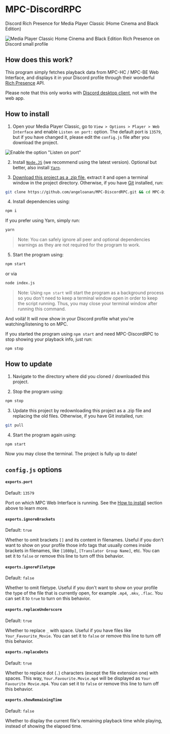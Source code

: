 # MPC-DiscordRPC
Discord Rich Presence for Media Player Classic (Home Cinema and Black Edition)

![Media Player Classic Home Cinema and Black Edition Rich Presence on Discord small profile](https://i.imgur.com/QAAJZgL.png)

## How does this work?
This program simply fetches playback data from MPC-HC / MPC-BE Web Interface, and displays it in your Discord profile through their wonderful [Rich Presence](https://discordapp.com/rich-presence) API.

Please note that this only works with [Discord desktop client](https://discordapp.com/download), not with the web app.

## How to install
1. Open your Media Player Classic, go to `View > Options > Player > Web Interface` and enable `Listen on port:` option. The default port is `13579`, but if you have changed it, please edit the `config.js` file after you download the project.

![Enable the option "Listen on port"](https://cdn.discordapp.com/attachments/416273308540207116/428748994307424256/unknown.png)

2. Install [`Node.JS`](https://nodejs.org/en/download/current/) (we recommend using the latest version). Optional but better, also install [`Yarn`](https://yarnpkg.com/docs/install).

3. [Download this project as a .zip file](https://github.com/angeloanan/MPC-DiscordRPC/archive/master.zip), extract it and open a terminal window in the project directory. Otherwise, if you have [Git](https://git-scm.com/) installed, run:

```sh
git clone https://github.com/angeloanan/MPC-DiscordRPC.git && cd MPC-DiscordRPC
```

4. Install dependencies using: 
```sh
npm i
``` 

   If you prefer using Yarn, simply run:

```sh
yarn
```

> Note: You can safely ignore all peer and optional dependencies warnings as they are not required for the program to work.

5. Start the program using: 
```sh
npm start
``` 
or via

```sh
node index.js
``` 

> Note: Using `npm start` will start the program as a background process so you don't need to keep a terminal window open in order to keep the script running. Thus, you may close your terminal window after running this command.

And voilà! It will now show in your Discord profile what you're watching/listening to on MPC.

If you started the program using `npm start` and need MPC-DiscordRPC to stop showing your playback info, just run:

```
npm stop
```

## How to update

1. Navigate to the directory where did you cloned / downloaded this project.

2. Stop the program using:

```sh
npm stop
```

3. Update this project by redownloading this project as a .zip file and replacing the old files. Otherwise, if you have Git installed, run:
```sh
git pull
```

4. Start the program again using:
```sh
npm start
```

Now you may close the terminal. The project is fully up to date!

## `config.js` options

#### `exports.port`
Default: `13579`

Port on which MPC Web Interface is running. See the [How to install](#how-to-install) section above to learn more.

#### `exports.ignoreBrackets`
Default: `true`

Whether to omit brackets `[]` and its content in filenames. Useful if you don't want to show on your profile those info tags that usually comes inside brackets in filenames, like `[1080p]`, `[Translator Group Name]`, etc. You can set it to `false` or remove this line to turn off this behavior.

#### `exports.ignoreFiletype`
Default: `false`

Whether to omit filetype. Useful if you don't want to show on your profile the type of the file that is currently open, for example `.mp4`, `.mkv`, `.flac`. You can set it to `true` to turn on this behavior.

#### `exports.replaceUnderscore`
Default: `true`

Whether to replace `_` with space. Useful if you have files like `Your_Favourite_Movie`. You can set it to `false` or remove this line to turn off this behavior.

#### `exports.replaceDots`
Default: `true`

Whether to replace dot (`.`) characters (except the file extension one) with spaces. This way, `Your.Favourite.Movie.mp4` will be displayed as `Your Favourite Movie.mp4`. You can set it to `false` or remove this line to turn off this behavior.

#### `exports.showRemainingTime`
Default: `false`

Whether to display the current file's remaining playback time while playing, instead of showing the elapsed time.
